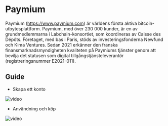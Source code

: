 # Paymium

Paymium (https://www.paymium.com) är världens första aktiva bitcoin-utbytesplattform. Paymium, med över 230 000 kunder, är en av grundmedlemmarna i Labchain-konsortiet, som koordineras av Caisse des Dépôts. Företaget, med bas i Paris, stöds av investeringsfonderna Newfund och Kima Ventures. Sedan 2021 erkänner den franska finansmarknadsmyndigheten kvaliteten på Paymiums tjänster genom att bevilja det statusen som digital tillgångstjänsteleverantör (registreringsnummer E2021-011).

## Guide

- Skapa ett konto

![video](https://youtu.be/fioQ7BvmFtI)

- Användning och köp

![video](https://youtu.be/JVizZzRmJf8)
